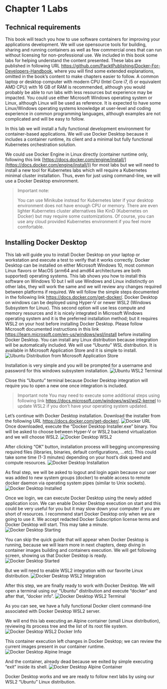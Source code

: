 
# __Chapter 1 Labs__

## __Technical requirements__
This book will teach you how to use software containers for improving your applications development. We will use opensource tools for building, sharing and running containers as well as few commercial ones that can run without licensing for non-professional use. We included in this book some labs for helping understand the content presented. These labs are published in following URL https://github.com/PacktPublishing/Docker-For-Developers-Handbook, where you will find some extended explanations, omitted in the book’s content to make chapters easier to follow.
A common laptop or desktop computer with modern CPU (Intel Core i7, i5 or equivalent AMD CPU) with 16 GB of RAM is recommended, although you would probably be able to run labs with less resources but experience may be impacted. You could use either Microsoft Windows operating system or Linux, although Linux will be used as reference. It is expected to have some Linux/Windows operating systems knowledge at user-level and coding experience in common programming languages, although examples are not complicated and will be easy to follow.

In this lab we will install a fully functional development environment for container-based applications. We will use Docker Desktop because it includes a container runtime, its client and a minimal but fully functional Kubernetes orchestration solution.

We could use Docker Engine in Linux directly (container runtime only, following this link [https://docs.docker.com/engine/install/](https://docs.docker.com/engine/install/)) for most labs but we will need to install a new tool for Kubernetes labs which will require a Kubernetes minimal cluster installation. Thus, even for just using command-line, we will use a Docker Desktop environment.

>Important note:
>
>You can use Minikube instead for Kubernetes later if your desktop environment does not have enough CPU or memory. There are even lighter Kubernetes cluster alternatives like KinD (Kubernetes on Docker) but may require some customizations. Of course, you can use any cloud provided Kubernetes environment if you feel more comfortable.

## __Installing Docker Desktop__

This lab will guide you to install Docker Desktop on your laptop or workstation and execute a test to verify that it works correctly.
Docker Desktop can be installed on either Microsoft Windows 10, most common Linux flavors or MacOS (arm64 and amd64 architectures are both supported) operating systems. This lab shows you how to install this software on Windows 10 but I will use Windows and Linux indistinctly on other labs, they will work the same and we will review any changes required between platforms if required.
We will follow the simple steps documented in the following link https://docs.docker.com/get-docker/. Docker Desktop on windows can be deployed using Hyper-V or newer WSL2 (Windows Subsystem for Linux). This second option will use less compute and memory resources and it is nicely integrated in Microsoft Windows operating system and it is the preferred installation method; but it requires WSL2 on your host before installing Docker Desktop. Please follow Microsoft documented instructions in this link https://learn.microsoft.com/en-us/windows/wsl/install before installing Docker Desktop. You can install any Linux distribution because integration will be automatically included.
We will use “Ubuntu” WSL distribution. It is available in Microsoft Application Store and it is simple to install.
![Ubuntu Distribution from Microsoft Application Store](./images/ch1_lab1.png)

Installation is very simple and you will be prompted for a username and password for this windows subsystem installation.
![Ubuntu WSL2 Terminal](./images/ch1_lab2.png)

Close this “Ubuntu” terminal because Docker Desktop integration will require you to open a new one once integration is included.

>Important note
>You may need to execute some additional steps using following link https://docs.microsoft.com/windows/wsl/wsl2-kernel to update WSL2 if you don’t have your operating system updated. 

Let’s continue with Docker Desktop installation. Download the installer from the following URL https://docs.docker.com/get-docker/.
![Docker URL](./images/ch1_lab4.png) 
Once downloaded, execute the “Docker Desktop Installer.exe” binary. You will be asked to choose between Hyper-V or WSL2 backend virtualization and we will choose WSL2.
![Docker Desktop WSL2](./images/ch1_lab5.png)

After clicking “OK” button, installation process will begging uncompressing required files (libraries, binaries, default configurations, ...etc). This could take some time (1-3 minutes) depending on your host’s disk speed and compute resources.
![Docker Desktop Installation](./images/ch1_lab5.png)

As final step, we will be asked to logout and login again because our user was added to new system groups (docker) to enable access to remote docker daemon via operating system pipes (similar to Unix sockets).
![Docker Desktop Installed](./images/ch1_lab6.png)

Once we login, we can execute Docker Desktop using the newly added application icon. We can enable Docker Desktop execution on start and this could be very useful for you but it may slow down your computer if you are short of resources. I recommend start Docker Desktop only when we are going to use it.
We accept redacted Docker Subscription license terms and Docker Desktop will start. This may take a minute.
![Docker Desktop Starting](./images/ch1_lab7.png)

You can skip the quick guide that will appear when Docker Desktop is running, because we will learn more in next chapters, deep diving in container images building and containers execution. 
We will get following screen, showing us that Docker Desktop is ready.
![Docker Desktop Started](./images/ch1_lab8.png)

But we will need to enable WSL2 integration with our favorite Linux distribution.
![Docker Desktop WSL2 Integration](./images/ch1_lab9.png)

After this step, we are finally ready to work with Docker Desktop. We will open a terminal using our “Ubuntu” distribution and execute “docker” and after that, “docker info”.
![Docker Desktop WSL2 Terminal](./images/ch1_lab10.png)

As you can see, we have a fully functional Docker client command-line associated with Docker Desktop WSL2 server.

We will end this lab executing an Alpine container (small Linux distribution), reviewing its process tree and the list of its root file system.
![Docker Desktop WSL2 Docker Info](./images/ch1_lab11.png)

This container execution left changes in Docker Desktop; we can review the current images present in our container runtime.
 ![Docker Desktop Alpine Image](./images/ch1_lab13.png)

And the container, already dead because we exited by simple executing “exit” inside its shell.
![Docker Desktop Alpine Container](./images/ch1_lab13.png)

Docker Desktop works and we are ready to follow next labs by using our WSL2 “Ubuntu” Linux distribution.
